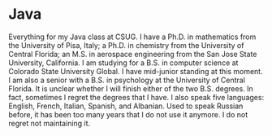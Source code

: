 # Java
Everything for my Java class at CSUG.
I have a Ph.D. in mathematics from the University of Pisa, Italy; a Ph.D. in chemistry from the University of Central Florida; an M.S. in aerospace engineering from the San Jose State University, California. I am studying for a B.S. in computer science at Colorado State University Global. I have mid-junior standing at this moment. I am also a senior with a B.S. in psychology at the University of Central Florida. It is unclear whether I will finish either of the two B.S. degrees. In fact, sometimes I regret the degrees that I have.
I also speak five languages: English, French, Italian, Spanish, and Albanian. Used to speak Russian before, it has been too many years that I do not use it anymore. I do not regret not maintaining it.
